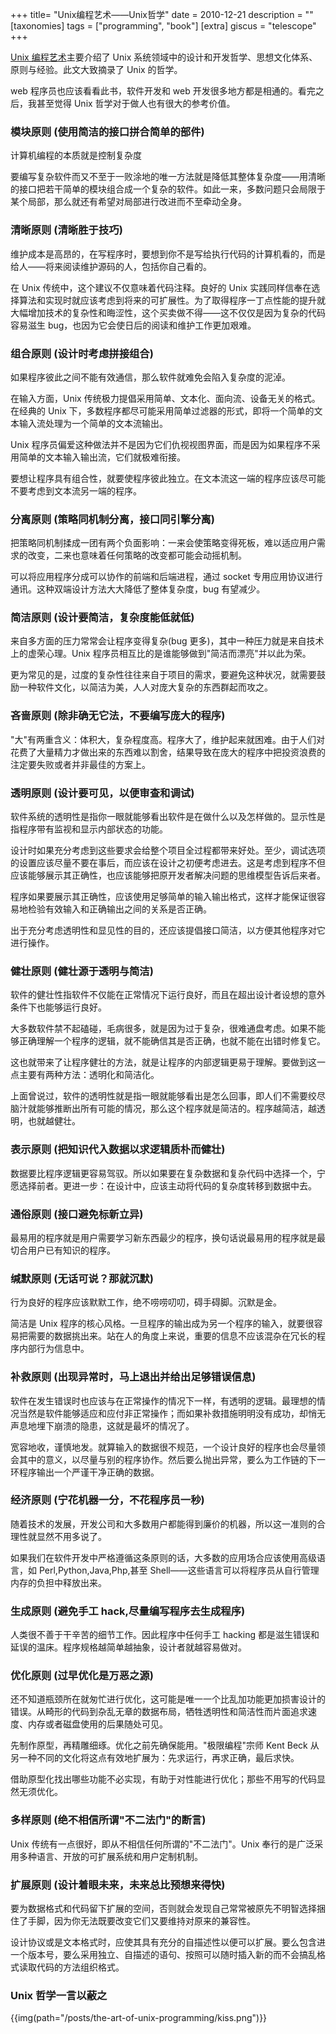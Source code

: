 +++
title= "Unix编程艺术——Unix哲学"
date = 2010-12-21
description = ""
[taxonomies]
tags = ["programming", "book"]
[extra]
giscus = "telescope"
+++

<a href="http://book.douban.com/subject/1467587/">Unix 编程艺术</a>主要介绍了 Unix 系统领域中的设计和开发哲学、思想文化体系、原则与经验。此文大致摘录了 Unix 的哲学。

web 程序员也应该看看此书，软件开发和 web 开发很多地方都是相通的。看完之后，我甚至觉得 Unix 哲学对于做人也有很大的参考价值。

### 模块原则 (使用简洁的接口拼合简单的部件)

计算机编程的本质就是控制复杂度

要编写复杂软件而又不至于一败涂地的唯一方法就是降低其整体复杂度——用清晰的接口把若干简单的模块组合成一个复杂的软件。如此一来，多数问题只会局限于某个局部，那么就还有希望对局部进行改进而不至牵动全身。

### 清晰原则 (清晰胜于技巧)

维护成本是高昂的，在写程序时，要想到你不是写给执行代码的计算机看的，而是给人——将来阅读维护源码的人，包括你自己看的。

在 Unix 传统中，这个建议不仅意味着代码注释。良好的 Unix 实践同样信奉在选择算法和实现时就应该考虑到将来的可扩展性。为了取得程序一丁点性能的提升就大幅增加技术的复杂性和晦涩性，这个买卖做不得——这不仅仅是因为复杂的代码容易滋生 bug，也因为它会使日后的阅读和维护工作更加艰难。

### 组合原则 (设计时考虑拼接组合)

如果程序彼此之间不能有效通信，那么软件就难免会陷入复杂度的泥淖。

在输入方面，Unix 传统极力提倡采用简单、文本化、面向流、设备无关的格式。在经典的 Unix 下，多数程序都尽可能采用简单过滤器的形式，即将一个简单的文本输入流处理为一个简单的文本流输出。

Unix 程序员偏爱这种做法并不是因为它们仇视视图界面，而是因为如果程序不采用简单的文本输入输出流，它们就极难衔接。

要想让程序具有组合性，就要使程序彼此独立。在文本流这一端的程序应该尽可能不要考虑到文本流另一端的程序。

### 分离原则 (策略同机制分离，接口同引擎分离)

把策略同机制揉成一团有两个负面影响：一来会使策略变得死板，难以适应用户需求的改变，二来也意味着任何策略的改变都可能会动摇机制。

可以将应用程序分成可以协作的前端和后端进程，通过 socket 专用应用协议进行通讯。这种双端设计方法大大降低了整体复杂度，bug 有望减少。

### 简洁原则 (设计要简洁，复杂度能低就低)

来自多方面的压力常常会让程序变得复杂(bug 更多)，其中一种压力就是来自技术上的虚荣心理。Unix 程序员相互比的是谁能够做到"简洁而漂亮"并以此为荣。

更为常见的是，过度的复杂性往往来自于项目的需求，要避免这种状况，就需要鼓励一种软件文化，以简洁为美，人人对庞大复杂的东西群起而攻之。

### 吝啬原则 (除非确无它法，不要编写庞大的程序)

"大"有两重含义：体积大，复杂程度高。程序大了，维护起来就困难。由于人们对花费了大量精力才做出来的东西难以割舍，结果导致在庞大的程序中把投资浪费的注定要失败或者并非最佳的方案上。

### 透明原则 (设计要可见，以便审查和调试)

软件系统的透明性是指你一眼就能够看出软件是在做什么以及怎样做的。显示性是指程序带有监视和显示内部状态的功能。

设计时如果充分考虑到这些要求会给整个项目全过程都带来好处。至少，调试选项的设置应该尽量不要在事后，而应该在设计之初便考虑进去。这是考虑到程序不但应该能够展示其正确性，也应该能够把原开发者解决问题的思维模型告诉后来者。

程序如果要展示其正确性，应该使用足够简单的输入输出格式，这样才能保证很容易地检验有效输入和正确输出之间的关系是否正确。

出于充分考虑透明性和显见性的目的，还应该提倡接口简洁，以方便其他程序对它进行操作。

### 健壮原则 (健壮源于透明与简洁)

软件的健壮性指软件不仅能在正常情况下运行良好，而且在超出设计者设想的意外条件下也能够运行良好。

大多数软件禁不起磕碰，毛病很多，就是因为过于复杂，很难通盘考虑。如果不能够正确理解一个程序的逻辑，就不能确信其是否正确，也就不能在出错时修复它。

这也就带来了让程序健壮的方法，就是让程序的内部逻辑更易于理解。要做到这一点主要有两种方法：透明化和简洁化。

上面曾说过，软件的透明性就是指一眼就能够看出是怎么回事，即人们不需要绞尽脑汁就能够推断出所有可能的情况，那么这个程序就是简洁的。程序越简洁，越透明，也就越健壮。

### 表示原则 (把知识代入数据以求逻辑质朴而健壮)

数据要比程序逻辑更容易驾驭。所以如果要在复杂数据和复杂代码中选择一个，宁愿选择前者。更进一步：在设计中，应该主动将代码的复杂度转移到数据中去。

### 通俗原则 (接口避免标新立异)

最易用的程序就是用户需要学习新东西最少的程序，换句话说最易用的程序就是最切合用户已有知识的程序。

### 缄默原则 (无话可说？那就沉默)

行为良好的程序应该默默工作，绝不唠唠叨叨，碍手碍脚。沉默是金。

简洁是 Unix 程序的核心风格。一旦程序的输出成为另一个程序的输入，就要很容易把需要的数据挑出来。站在人的角度上来说，重要的信息不应该混杂在冗长的程序内部行为信息中。

### 补救原则 (出现异常时，马上退出并给出足够错误信息)

软件在发生错误时也应该与在正常操作的情况下一样，有透明的逻辑。最理想的情况当然是软件能够适应和应付非正常操作；而如果补救措施明明没有成功，却悄无声息地埋下崩溃的隐患，这就是最坏的情况了。

宽容地收，谨慎地发。就算输入的数据很不规范，一个设计良好的程序也会尽量领会其中的意义，以尽量与别的程序协作。然后要么抛出异常，要么为工作链的下一环程序输出一个严谨干净正确的数据。

### 经济原则 (宁花机器一分，不花程序员一秒)

随着技术的发展，开发公司和大多数用户都能得到廉价的机器，所以这一准则的合理性就显然不用多说了。

如果我们在软件开发中严格遵循这条原则的话，大多数的应用场合应该使用高级语言，如 Perl,Python,Java,Php,甚至 Shell——这些语言可以将程序员从自行管理内存的负担中释放出来。

### 生成原则 (避免手工 hack,尽量编写程序去生成程序)

人类很不善于干辛苦的细节工作。因此程序中任何手工 hacking 都是滋生错误和延误的温床。程序规格越简单越抽象，设计者就越容易做对。

### 优化原则 (过早优化是万恶之源)

还不知道瓶颈所在就匆忙进行优化，这可能是唯一一个比乱加功能更加损害设计的错误。从畸形的代码到杂乱无章的数据布局，牺牲透明性和简洁性而片面追求速度、内存或者磁盘使用的后果随处可见。

先制作原型，再精雕细琢。优化之前先确保能用。"极限编程"宗师 Kent Beck 从另一种不同的文化将这点有效地扩展为：先求运行，再求正确，最后求快。

借助原型化找出哪些功能不必实现，有助于对性能进行优化；那些不用写的代码显然无须优化。

### 多样原则 (绝不相信所谓"不二法门"的断言)

Unix 传统有一点很好，即从不相信任何所谓的"不二法门"。Unix 奉行的是广泛采用多种语言、开放的可扩展系统和用户定制机制。

### 扩展原则 (设计着眼未来，未来总比预想来得快)

要为数据格式和代码留下扩展的空间，否则就会发现自己常常被原先不明智选择捆住了手脚，因为你无法既要改变它们又要维持对原来的兼容性。

设计协议或是文本格式时，应使其具有充分的自描述性以便可以扩展。要么包含进一个版本号，要么采用独立、自描述的语句、按照可以随时插入新的而不会搞乱格式读取代码的方法组织格式。

### Unix 哲学一言以蔽之

{{img(path="/posts/the-art-of-unix-programming/kiss.png")}}
